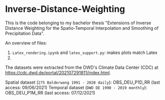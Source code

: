 # Inverse-Distance-Weighting
This is the code belonging to my bachelor thesis "Extensions of Inverse Distance Weighting for the Spatio-Temporal Interpolation and Smoothing of Precipitation Data". 

An overview of files: 
1. `Latex_rendering.ipynb` and `latex_support.py`: makes plots match Latex
2. 


The datasets were extracted from the DWD's Climate Data Center (CDC) at https://cdc.dwd.de/portal/202107291811/index.html. 

Spatial dataset (`275 Balderwang 1991 - 2020 daily`): OBS_DEU_P1D_RR (last access: 09/06/2021)
Temporal dataset (`DWD DE 1990 - 2019 monthly`): OBS_DEU_P1M_RR (last access: 07/12/2021)
